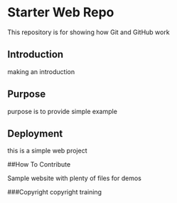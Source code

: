 # Starter Web Repo

This repository is for showing how Git and GitHub work

## Introduction

making an introduction

## Purpose 

purpose is to provide simple example

## Deployment

this is a simple web project

##How To Contribute

Sample website with plenty of files for demos

###Copyright
copyright training